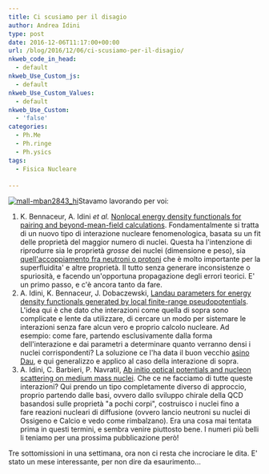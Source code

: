 ```yaml
---
title: Ci scusiamo per il disagio
author: Andrea Idini
type: post
date: 2016-12-06T11:17:00+00:00
url: /blog/2016/12/06/ci-scusiamo-per-il-disagio/
nkweb_code_in_head:
  - default
nkweb_Use_Custom_js:
  - default
nkweb_Use_Custom_Values:
  - default
nkweb_Use_Custom:
  - 'false'
categories:
  - Ph.Me
  - Ph.ringe
  - Ph.ysics
tags:
  - Fisica Nucleare

---
```

<a href="/wp-content/uploads/2016/12/Mall-mban2843_hi.jpg" rel="lightbox[2519]"><img class="alignleft size-medium wp-image-2522" src="/wp-content/uploads/2016/12/Mall-mban2843_hi-300x291.jpg" alt="mall-mban2843_hi" width="300" height="291" srcset="http://www.phme.it/wp-content/uploads/2016/12/Mall-mban2843_hi-300x291.jpg 300w, http://www.phme.it/wp-content/uploads/2016/12/Mall-mban2843_hi-768x744.jpg 768w, http://www.phme.it/wp-content/uploads/2016/12/Mall-mban2843_hi-1024x992.jpg 1024w" sizes="(max-width: 300px) 100vw, 300px" /></a>Stavamo lavorando per voi:

  1. K. Bennaceur, A. Idini _et al._ [Nonlocal energy density functionals for pairing and beyond-mean-field calculations][1]. Fondamentalmente si tratta di un nuovo tipo di interazione nucleare fenomenologica, basata su un fit delle proprietà del maggior numero di nuclei. Questa ha l'intenzione di riprodurre sia le proprietà _grosse_ dei nuclei (dimensione e peso), sia [quell'accoppiamento fra neutroni o protoni][2] che è molto importante per la superfluidita' e altre proprietà. Il tutto senza generare inconsistenze o spuriosità, e facendo un'opportuna propagazione degli errori teorici. E' un primo passo, e c'è ancora tanto da fare.
  2. A. Idini, K. Bennaceur, J. Dobaczewski, [Landau parameters for energy density functionals generated by local finite-range pseudopotentials][3]. L'idea qui è che dato che interazioni come quella di sopra sono complicate e lente da utilizzare, di cercare un modo per sistemare le interazioni senza fare alcun vero e proprio calcolo nucleare. Ad esempio: come fare, partendo esclusivamente dalla forma dell'interazione e dai parametri a determinare quanto verranno densi i nuclei corrispondenti? La soluzione ce l'ha data il buon vecchio [asino Dau][4], e qui generalizzo e applico al caso della interazione di sopra.
  3. A. Idini, C. Barbieri, P. Navratil, [Ab initio optical potentials and nucleon scattering on medium mass nuclei][5]. Che ce ne facciamo di tutte queste interazioni? Qui prendo un tipo completamente diverso di approccio, proprio partendo dalle basi, ovvero dallo sviluppo chirale della QCD basandosi sulle proprietà "a pochi corpi", costruisco i nuclei fino a fare reazioni nucleari di diffusione (ovvero lancio neutroni su nuclei di Ossigeno e Calcio e vedo come rimbalzano). Era una cosa mai tentata prima in questi termini, e sembra venire piuttosto bene. I numeri più belli li teniamo per una prossima pubblicazione però!

Tre sottomissioni in una settimana, ora non ci resta che incrociare le dita. E' stato un mese interessante, per non dire da esaurimento...

 [1]: https://arxiv.org/abs/1611.09311
 [2]: http://www.phme.it/blog/2015/04/22/update-danza-di-nucleoni-e-ultima-fatica/
 [3]: https://arxiv.org/abs/1612.00378
 [4]: https://principiauniversalisblog.wordpress.com/2016/06/03/lev-landau-beware-he-bites/
 [5]: https://arxiv.org/abs/1612.01478